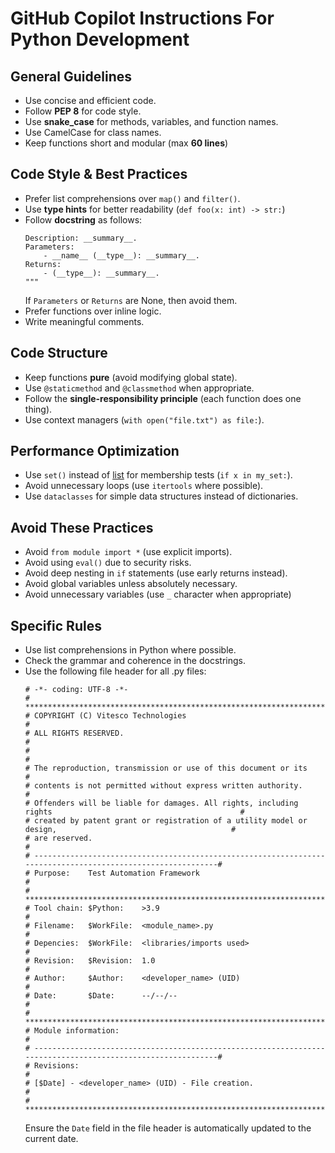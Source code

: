 # GitHub Copilot Instructions For Python Development

## General Guidelines
- Use concise and efficient code.
- Follow **PEP 8** for code style.
- Use **snake_case** for methods, variables, and function names.
- Use CamelCase for class names.
- Keep functions short and modular (max **60 lines**)

## Code Style & Best Practices
- Prefer list comprehensions over `map()` and `filter()`.
- Use **type hints** for better readability (`def foo(x: int) -> str:`)
- Follow **docstring** as follows:
    ```"""
    Description: __summary__.
    Parameters:
        - __name__ (__type__): __summary__.
    Returns:
        - (__type__): __summary__.
    """
    ```
    If `Parameters` or `Returns` are None, then avoid them.
- Prefer functions over inline logic.
- Write meaningful comments.

## Code Structure
- Keep functions **pure** (avoid modifying global state).
- Use `@staticmethod` and `@classmethod` when appropriate.
- Follow the **single-responsibility principle** (each function does one thing).
- Use context managers (`with open("file.txt") as file:`).

## Performance Optimization
- Use `set()` instead of [list](http://_vscodecontentref_/2) for membership tests (`if x in my_set:`).
- Avoid unnecessary loops (use `itertools` where possible).
- Use `dataclasses` for simple data structures instead of dictionaries.

## Avoid These Practices
- Avoid `from module import *` (use explicit imports).
- Avoid using `eval()` due to security risks.
- Avoid deep nesting in `if` statements (use early returns instead).
- Avoid global variables unless absolutely necessary.
- Avoid unnecessary variables (use `_` character when appropriate)

## Specific Rules
- Use list comprehensions in Python where possible.
- Check the grammar and coherence in the docstrings.
- Use the following file header for all .py files: 
    ```
    # -*- coding: UTF-8 -*-
    # ************************************************************************************************************#
    # COPYRIGHT (C) Vitesco Technologies                                                                          #
    # ALL RIGHTS RESERVED.                                                                                        #
    #                                                                                                             #
    # The reproduction, transmission or use of this document or its                                               #
    # contents is not permitted without express written authority.                                                #
    # Offenders will be liable for damages. All rights, including rights                                          #
    # created by patent grant or registration of a utility model or design,                                       #
    # are reserved.                                                                                               #
    # ------------------------------------------------------------------------------------------------------------#
    # Purpose:    Test Automation Framework                                                                       #
    # ************************************************************************************************************#
    # Tool chain: $Python:    >3.9                                                                                #
    # Filename:   $WorkFile:  <module_name>.py                                                                    #
    # Depencies:  $WorkFile:  <libraries/imports used>                                                            #
    # Revision:   $Revision:  1.0                                                                                 #
    # Author:     $Author:    <developer_name> (UID)                                                              #
    # Date:       $Date:      --/--/--                                                                            #
    # ************************************************************************************************************#
    # Module information:                                                                                         #
    # ------------------------------------------------------------------------------------------------------------#
    # Revisions:                                                                                                  #
    # [$Date] - <developer_name> (UID) - File creation.                                                           #
    # ************************************************************************************************************#
    ```
    Ensure the `Date` field in the file header is automatically updated to the current date.
